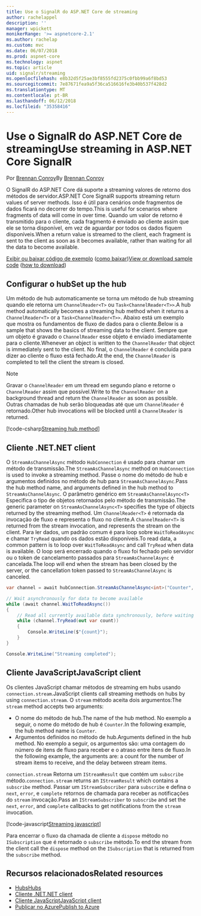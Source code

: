 ```yaml
---
title: Use o SignalR do ASP.NET Core de streaming
author: rachelappel
description: ''
manager: wpickett
monikerRange: '>= aspnetcore-2.1'
ms.author: rachelap
ms.custom: mvc
ms.date: 06/07/2018
ms.prod: aspnet-core
ms.technology: aspnet
ms.topic: article
uid: signalr/streaming
ms.openlocfilehash: e8b32d5f25ae3bf8555fd2375c0fbb99a6f8bd53
ms.sourcegitcommit: 7e87671fea9a5f36ca516616fe3b40b537f428d2
ms.translationtype: MT
ms.contentlocale: pt-BR
ms.lasthandoff: 06/12/2018
ms.locfileid: "35358416"
---
```

# <a name="use-streaming-in-aspnet-core-signalr"></a><span data-ttu-id="d2626-102">Use o SignalR do ASP.NET Core de streaming</span><span class="sxs-lookup"><span data-stu-id="d2626-102">Use streaming in ASP.NET Core SignalR</span></span>

<span data-ttu-id="d2626-103">Por [Brennan Conroy](https://github.com/BrennanConroy)</span><span class="sxs-lookup"><span data-stu-id="d2626-103">By [Brennan Conroy](https://github.com/BrennanConroy)</span></span>

<span data-ttu-id="d2626-104">O SignalR do ASP.NET Core dá suporte a streaming valores de retorno dos métodos de servidor.</span><span class="sxs-lookup"><span data-stu-id="d2626-104">ASP.NET Core SignalR supports streaming return values of server methods.</span></span> <span data-ttu-id="d2626-105">Isso é útil para cenários onde fragmentos de dados ficará no decorrer do tempo.</span><span class="sxs-lookup"><span data-stu-id="d2626-105">This is useful for scenarios where fragments of data will come in over time.</span></span> <span data-ttu-id="d2626-106">Quando um valor de retorno é transmitido para o cliente, cada fragmento é enviado ao cliente assim que ele se torna disponível, em vez de aguardar por todos os dados fiquem disponíveis.</span><span class="sxs-lookup"><span data-stu-id="d2626-106">When a return value is streamed to the client, each fragment is sent to the client as soon as it becomes available, rather than waiting for all the data to become available.</span></span>

<span data-ttu-id="d2626-107">[Exibir ou baixar código de exemplo](https://github.com/aspnet/Docs/tree/live/aspnetcore/signalr/streaming/sample) ([como baixar](xref:tutorials/index#how-to-download-a-sample))</span><span class="sxs-lookup"><span data-stu-id="d2626-107">[View or download sample code](https://github.com/aspnet/Docs/tree/live/aspnetcore/signalr/streaming/sample) ([how to download](xref:tutorials/index#how-to-download-a-sample))</span></span>

## <a name="set-up-the-hub"></a><span data-ttu-id="d2626-108">Configurar o hub</span><span class="sxs-lookup"><span data-stu-id="d2626-108">Set up the hub</span></span>

<span data-ttu-id="d2626-109">Um método de hub automaticamente se torna um método de hub streaming quando ele retorna um `ChannelReader<T>` ou `Task<ChannelReader<T>>`.</span><span class="sxs-lookup"><span data-stu-id="d2626-109">A hub method automatically becomes a streaming hub method when it returns a `ChannelReader<T>` or a `Task<ChannelReader<T>>`.</span></span> <span data-ttu-id="d2626-110">Abaixo está um exemplo que mostra os fundamentos de fluxo de dados para o cliente.</span><span class="sxs-lookup"><span data-stu-id="d2626-110">Below is a sample that shows the basics of streaming data to the client.</span></span> <span data-ttu-id="d2626-111">Sempre que um objeto é gravado o `ChannelReader` esse objeto é enviado imediatamente para o cliente.</span><span class="sxs-lookup"><span data-stu-id="d2626-111">Whenever an object is written to the `ChannelReader` that object is immediately sent to the client.</span></span> <span data-ttu-id="d2626-112">No final, o `ChannelReader` é concluída para dizer ao cliente o fluxo está fechado.</span><span class="sxs-lookup"><span data-stu-id="d2626-112">At the end, the `ChannelReader` is completed to tell the client the stream is closed.</span></span>

> [!NOTE]
> <span data-ttu-id="d2626-113">Gravar o `ChannelReader` em um thread em segundo plano e retorne o `ChannelReader` assim que possível.</span><span class="sxs-lookup"><span data-stu-id="d2626-113">Write to the `ChannelReader` on a background thread and return the `ChannelReader` as soon as possible.</span></span> <span data-ttu-id="d2626-114">Outras chamadas de hub serão bloqueadas até que um `ChannelReader` é retornado.</span><span class="sxs-lookup"><span data-stu-id="d2626-114">Other hub invocations will be blocked until a `ChannelReader` is returned.</span></span>

[!code-csharp[Streaming hub method](streaming/sample/hubs/streamhub.cs?range=10-34)]

## <a name="net-client"></a><span data-ttu-id="d2626-115">Cliente .NET</span><span class="sxs-lookup"><span data-stu-id="d2626-115">.NET client</span></span>

<span data-ttu-id="d2626-116">O `StreamAsChannelAsync` método `HubConnection` é usado para chamar um método de transmissão.</span><span class="sxs-lookup"><span data-stu-id="d2626-116">The `StreamAsChannelAsync` method on `HubConnection` is used to invoke a streaming method.</span></span> <span data-ttu-id="d2626-117">Passe o nome do método de hub e argumentos definidos no método de hub para `StreamAsChannelAsync`.</span><span class="sxs-lookup"><span data-stu-id="d2626-117">Pass the hub method name, and arguments defined in the hub method to `StreamAsChannelAsync`.</span></span> <span data-ttu-id="d2626-118">O parâmetro genérico em `StreamAsChannelAsync<T>` Especifica o tipo de objetos retornados pelo método de transmissão.</span><span class="sxs-lookup"><span data-stu-id="d2626-118">The generic parameter on `StreamAsChannelAsync<T>` specifies the type of objects returned by the streaming method.</span></span> <span data-ttu-id="d2626-119">Um `ChannelReader<T>` é retornada da invocação de fluxo e representa o fluxo no cliente.</span><span class="sxs-lookup"><span data-stu-id="d2626-119">A `ChannelReader<T>` is returned from the stream invocation, and represents the stream on the client.</span></span> <span data-ttu-id="d2626-120">Para ler dados, um padrão comum é para loop sobre `WaitToReadAsync` e chamar `TryRead` quando os dados estão disponíveis.</span><span class="sxs-lookup"><span data-stu-id="d2626-120">To read data, a common pattern is to loop over `WaitToReadAsync` and call `TryRead` when data is available.</span></span> <span data-ttu-id="d2626-121">O loop será encerrado quando o fluxo foi fechado pelo servidor ou o token de cancelamento passados para `StreamAsChannelAsync` é cancelada.</span><span class="sxs-lookup"><span data-stu-id="d2626-121">The loop will end when the stream has been closed by the server, or the cancellation token passed to `StreamAsChannelAsync` is canceled.</span></span>

```csharp
var channel = await hubConnection.StreamAsChannelAsync<int>("Counter", 10, 500, CancellationToken.None);

// Wait asynchronously for data to become available
while (await channel.WaitToReadAsync())
{
    // Read all currently available data synchronously, before waiting for more data
    while (channel.TryRead(out var count))
    {
        Console.WriteLine($"{count}");
    }
}

Console.WriteLine("Streaming completed");
```

## <a name="javascript-client"></a><span data-ttu-id="d2626-122">Cliente JavaScript</span><span class="sxs-lookup"><span data-stu-id="d2626-122">JavaScript client</span></span>

<span data-ttu-id="d2626-123">Os clientes JavaScript chamar métodos de streaming em hubs usando `connection.stream`.</span><span class="sxs-lookup"><span data-stu-id="d2626-123">JavaScript clients call streaming methods on hubs by using `connection.stream`.</span></span> <span data-ttu-id="d2626-124">O `stream` método aceita dois argumentos:</span><span class="sxs-lookup"><span data-stu-id="d2626-124">The `stream` method accepts two arguments:</span></span>

* <span data-ttu-id="d2626-125">O nome do método de hub.</span><span class="sxs-lookup"><span data-stu-id="d2626-125">The name of the hub method.</span></span> <span data-ttu-id="d2626-126">No exemplo a seguir, o nome do método de hub é `Counter`.</span><span class="sxs-lookup"><span data-stu-id="d2626-126">In the following example, the hub method name is `Counter`.</span></span>
* <span data-ttu-id="d2626-127">Argumentos definidos no método de hub.</span><span class="sxs-lookup"><span data-stu-id="d2626-127">Arguments defined in the hub method.</span></span> <span data-ttu-id="d2626-128">No exemplo a seguir, os argumentos são: uma contagem do número de itens de fluxo para receber e o atraso entre itens de fluxo.</span><span class="sxs-lookup"><span data-stu-id="d2626-128">In the following example, the arguments are: a count for the number of stream items to receive, and the delay between stream items.</span></span>

<span data-ttu-id="d2626-129">`connection.stream` Retorna um `IStreamResult` que contém um `subscribe` método.</span><span class="sxs-lookup"><span data-stu-id="d2626-129">`connection.stream` returns an `IStreamResult` which contains a `subscribe` method.</span></span> <span data-ttu-id="d2626-130">Passar um `IStreamSubscriber` para `subscribe` e defina o `next`, `error`, e `complete` retornos de chamada para receber as notificações do `stream` invocação.</span><span class="sxs-lookup"><span data-stu-id="d2626-130">Pass an `IStreamSubscriber` to `subscribe` and set the `next`, `error`, and `complete` callbacks to get notifications from the `stream` invocation.</span></span>

[!code-javascript[Streaming javascript](streaming/sample/wwwroot/js/stream.js?range=19-36)]

<span data-ttu-id="d2626-131">Para encerrar o fluxo da chamada de cliente a `dispose` método no `ISubscription` que é retornado o `subscribe` método.</span><span class="sxs-lookup"><span data-stu-id="d2626-131">To end the stream from the client call the `dispose` method on the `ISubscription` that is returned from the `subscribe` method.</span></span>

## <a name="related-resources"></a><span data-ttu-id="d2626-132">Recursos relacionados</span><span class="sxs-lookup"><span data-stu-id="d2626-132">Related resources</span></span>

* [<span data-ttu-id="d2626-133">Hubs</span><span class="sxs-lookup"><span data-stu-id="d2626-133">Hubs</span></span>](xref:signalr/hubs)
* [<span data-ttu-id="d2626-134">Cliente .NET</span><span class="sxs-lookup"><span data-stu-id="d2626-134">.NET client</span></span>](xref:signalr/dotnet-client)
* [<span data-ttu-id="d2626-135">Cliente JavaScript</span><span class="sxs-lookup"><span data-stu-id="d2626-135">JavaScript client</span></span>](xref:signalr/javascript-client)
* [<span data-ttu-id="d2626-136">Publicar no Azure</span><span class="sxs-lookup"><span data-stu-id="d2626-136">Publish to Azure</span></span>](xref:signalr/publish-to-azure-web-app)
